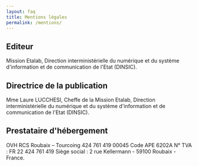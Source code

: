```yaml
---
layout: faq
title: Mentions légales
permalink: /mentions/
---
```


## Editeur

Mission Etalab, Direction interministérielle du numérique et du système
d'information et de communication de l'Etat (DINSIC).

## Directrice de la publication

Mme Laure LUCCHESI, Cheffe de la Mission Etalab, Direction interministérielle du
numérique et du système d'information et de communication de l'Etat (DINSIC).

## Prestataire d'hébergement

OVH
RCS Roubaix – Tourcoing 424 761 419 00045
Code APE 6202A
N° TVA : FR 22 424 761 419
Siège social : 2 rue Kellermann - 59100 Roubaix - France.
